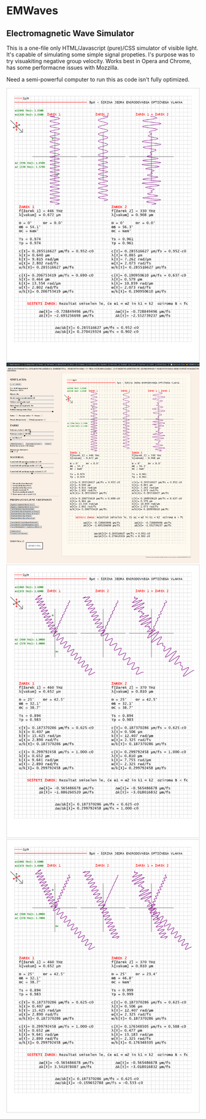 # EMWaves


## Electromagnetic Wave Simulator

This is a one-file only HTML/Javascript (pure)/CSS simulator of visible light. It's capable of simulating some simple signal propeties.
I's purpose was to try visuakiting negative group velocity. Works best in Opera and Chrome, has some performacne issues with Mozzilla.

Need a semi-powerful computer to run this as code isn't fully optimized.

<img src="screenshots/screenshot1.png" alt="Screenshot1">
<img src="screenshots/screenshot2.png" alt="Screenshot2">
<img src="screenshots/screenshot3.png" alt="Screenshot3">
<img src="screenshots/screenshot4.png" alt="Screenshot4">

